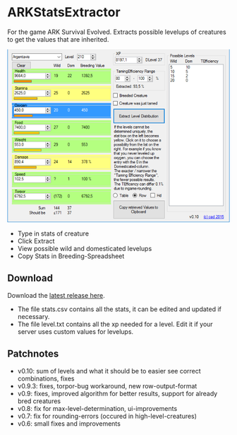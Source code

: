 # ARKStatsExtractor

For the game ARK Survival Evolved. Extracts possible levelups of creatures to get the values that are inherited.

![Screenshot](img/screenshot.png)

* Type in stats of creature
* Click Extract
* View possible wild and domesticated levelups
* Copy Stats in Breeding-Spreadsheet

## Download
Download the [latest release here](releases/latest).

* The file stats.csv contains all the stats, it can be edited and updated if necessary.
* The file level.txt contains all the xp needed for a level. Edit it if your server uses custom values for levelups.

## Patchnotes
* v0.10: sum of levels and what it should be to easier see correct combinations, fixes
* v0.9.3: fixes, torpor-bug workaround, new row-output-format
* v0.9: fixes, improved algorithm for better results, support for already bred creatures
* v0.8: fix for max-level-determination, ui-improvements
* v0.7: fix for rounding-errors (occured in high-level-creatures)
* v0.6: small fixes and improvements
